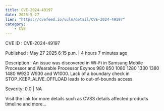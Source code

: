 ```yaml
---
title: CVE-2024-49197
date: 2025-5-27
lien: "https://cvefeed.io/vuln/detail/CVE-2024-49197"
category:
    - CVE
---
```


CVE ID : CVE-2024-49197

Published :  May 27
2025
6:15 p.m. | 4 hours
7 minutes ago

Description : An issue was discovered in Wi-Fi in Samsung Mobile Processor and Wearable Processor Exynos 980
850
1080
1280
1330
1380
1480
W920
W930
and W1000. Lack of a boundary check in STOP_KEEP_ALIVE_OFFLOAD leads to out-of-bounds access.

Severity: 0.0 | NA

Visit the link for more details
such as CVSS details
affected products
timeline
and more...
